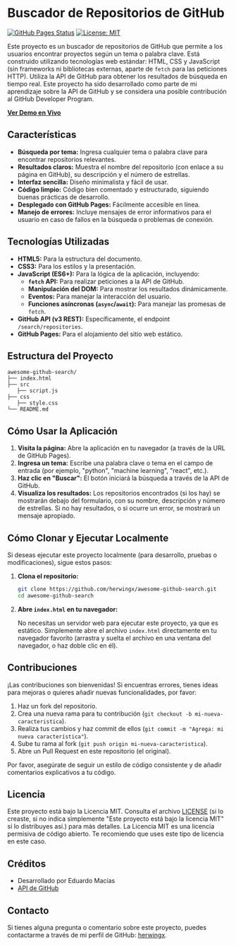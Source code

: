 # Buscador de Repositorios de GitHub

[![GitHub Pages Status](https://img.shields.io/badge/GitHub%20Pages-live-green.svg)](https://herwingx.github.io/awesome-github-search/) [![License: MIT](https://img.shields.io/badge/License-MIT-yellow.svg)](https://opensource.org/licenses/MIT)

Este proyecto es un buscador de repositorios de GitHub que permite a los usuarios encontrar proyectos según un tema o palabra clave. Está construido utilizando tecnologías web estándar: HTML, CSS y JavaScript (sin frameworks ni bibliotecas externas, aparte de `fetch` para las peticiones HTTP).  Utiliza la API de GitHub para obtener los resultados de búsqueda en tiempo real.  Este proyecto ha sido desarrollado como parte de mi aprendizaje sobre la API de GitHub y se considera una posible contribución al GitHub Developer Program.

**[Ver Demo en Vivo](https://herwingx.github.io/awesome-github-search/)**  <!-- Reemplaza con tu URL -->

## Características

*   **Búsqueda por tema:**  Ingresa cualquier tema o palabra clave para encontrar repositorios relevantes.
*   **Resultados claros:**  Muestra el nombre del repositorio (con enlace a su página en GitHub), su descripción y el número de estrellas.
*   **Interfaz sencilla:**  Diseño minimalista y fácil de usar.
*   **Código limpio:**  Código bien comentado y estructurado, siguiendo buenas prácticas de desarrollo.
*   **Desplegado con GitHub Pages:**  Fácilmente accesible en línea.
*   **Manejo de errores:**  Incluye mensajes de error informativos para el usuario en caso de fallos en la búsqueda o problemas de conexión.

## Tecnologías Utilizadas

*   **HTML5:**  Para la estructura del documento.
*   **CSS3:**  Para los estilos y la presentación.
*   **JavaScript (ES6+):**  Para la lógica de la aplicación, incluyendo:
    *   **`fetch` API:**  Para realizar peticiones a la API de GitHub.
    *   **Manipulación del DOM:**  Para mostrar los resultados dinámicamente.
    *   **Eventos:**  Para manejar la interacción del usuario.
    *   **Funciones asíncronas (`async`/`await`):**  Para manejar las promesas de `fetch`.
*   **GitHub API (v3 REST):**  Específicamente, el endpoint `/search/repositories`.
*   **GitHub Pages:** Para el alojamiento del sitio web estático.

## Estructura del Proyecto

```
awesome-github-search/
├── index.html 
├── src    
   ├── script.js
├── css          
   ├── style.css          
└── README.md           
```

## Cómo Usar la Aplicación

1.  **Visita la página:**  Abre la aplicación en tu navegador (a través de la URL de GitHub Pages).
2.  **Ingresa un tema:**  Escribe una palabra clave o tema en el campo de entrada (por ejemplo, "python", "machine learning", "react", etc.).
3.  **Haz clic en "Buscar":**  El botón iniciará la búsqueda a través de la API de GitHub.
4.  **Visualiza los resultados:** Los repositorios encontrados (si los hay) se mostrarán debajo del formulario, con su nombre, descripción y número de estrellas.  Si no hay resultados, o si ocurre un error, se mostrará un mensaje apropiado.

## Cómo Clonar y Ejecutar Localmente

Si deseas ejecutar este proyecto localmente (para desarrollo, pruebas o modificaciones), sigue estos pasos:

1.  **Clona el repositorio:**

    ```bash
    git clone https://github.com/herwingx/awesome-github-search.git
    cd awesome-github-search
    ```

2.  **Abre `index.html` en tu navegador:**

    No necesitas un servidor web para ejecutar este proyecto, ya que es estático.  Simplemente abre el archivo `index.html` directamente en tu navegador favorito (arrastra y suelta el archivo en una ventana del navegador, o haz doble clic en él).

## Contribuciones

¡Las contribuciones son bienvenidas! Si encuentras errores, tienes ideas para mejoras o quieres añadir nuevas funcionalidades, por favor:

1.  Haz un fork del repositorio.
2.  Crea una nueva rama para tu contribución (`git checkout -b mi-nueva-caracteristica`).
3.  Realiza tus cambios y haz commit de ellos (`git commit -m "Agrega: mi nueva característica"`).
4.  Sube tu rama al fork (`git push origin mi-nueva-caracteristica`).
5.  Abre un Pull Request en este repositorio (el original).

Por favor, asegúrate de seguir un estilo de código consistente y de añadir comentarios explicativos a tu código.

## Licencia

Este proyecto está bajo la Licencia MIT.  Consulta el archivo [LICENSE](LICENSE) (si lo creaste, si no indica simplemente "Este proyecto está bajo la licencia MIT" si lo distribuyes así.) para más detalles.  La Licencia MIT es una licencia permisiva de código abierto. Te recomiendo que uses este tipo de licencia en este caso.

## Créditos

*   Desarrollado por Eduardo Macías
*   [API de GitHub](https://docs.github.com/en/rest?apiVersion=2022-11-28)

## Contacto

Si tienes alguna pregunta o comentario sobre este proyecto, puedes contactarme a través de mi perfil de GitHub: [herwingx](https://github.com/herwingx).
